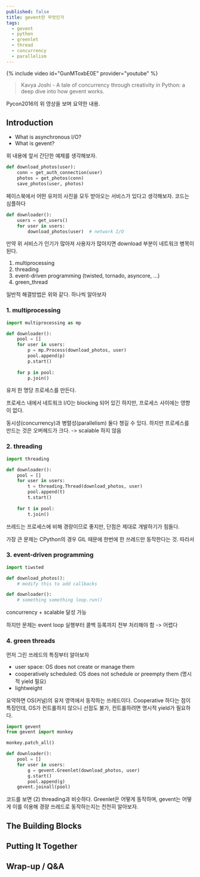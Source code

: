 ```yaml
---
published: false
title: gevent란 무엇인가
tags:
  - gevent
  - python
  - greenlet
  - thread
  - concurrency
  - parallelism
---
```


{% include video id="GunMToxbE0E" provider="youtube" %}

> Kavya Joshi - A tale of concurrency through creativity in Python: a deep dive into how gevent works.

Pycon2016의 위 영상을 보며 요약한 내용.


## Introduction
- What is asynchronous I/O?
- What is gevent?

위 내용에 앞서 간단한 예제를 생각해보자.

```python
def download_photos(user):
	conn = get_auth_connection(user)
    photos = get_photos(conn)
    save_photos(user, photos)
```
페이스북에서 어떤 유저의 사진을 모두 받아오는 서비스가 있다고 생각해보자. 코드는 심플하다

```python
def downloader():
	users = get_users()
    for user in users:
    	download_photos(user)  # network I/O
```
만약 위 서비스가 인기가 많아져 사용자가 많아지면 download 부분이 네트워크 병목이 된다.

1. multiprocessing
2. threading
3. event-driven programming (twisted, tornado, asyncore, ...)
4. green_thread

일반적 해결방법은 위와 같다. 하나씩 알아보자


### 1. multiprocessing
```python
import multiprocessing as mp

def downloader():
	pool = []
    for user in users:
    	p = mp.Process(download_photos, user)
        pool.append(p)
        p.start()
  	
    for p in pool:
    	p.join()
```
유저 한 명당 프로세스를 만든다.

프로세스 내에서 네트워크 I/O는 blocking 되어 있긴 하지만, 프로세스 사이에는 영향이 없다.

동시성(concurrency)과 병렬성(parallelism) 둘다 챙길 수 있다. 하지만 프로세스를 만드는 것은 오버헤드가 크다. -> scalable 하지 않음


### 2. threading
```python
import threading

def downloader():
	pool = []
    for user in users:
    	t = threading.Thread(download_photos, user)
        pool.append(t)
        t.start()
    
    for t in pool:
    	t.join()
```
쓰레드는 프로세스에 비해 경량이므로 좋지만, 단점은 제대로 개발하기가 힘들다.

가장 큰 문제는 CPython의 경우 GIL 때문에 한번에 한 쓰레드만 동작한다는 것. 따라서 


### 3. event-driven programming
```python
import tiwsted

def download_photos():
	# modify this to add callbacks

def downloader():
	# something something loop.run()
```
concurrency + scalable 달성 가능

하지만 문제는 event loop 실행부터 콜백 등록까지 전부 처리해야 함 -> 어렵다


### 4. green threads
먼저 그린 쓰레드의 특징부터 알아보자

- user space: OS does not create or manage them
- cooperatively scheduled: OS does not schedule or preempty them (명시적 yield 필요)
- lightweight

요약하면 OS(커널)의 유저 영역에서 동작하는 쓰레드이다. Cooperative 하다는 점이 특징인데, OS가 컨트롤하지 않으니 선점도 불가, 컨트롤하려면 명시적 yield가 필요하다.

```python
import gevent
from gevent import monkey

monkey.patch_all()

def downloader():
	pool = []
    for user in users:
    	g = gevent.Greenlet(download_photos, user)
        g.start()
        pool.append(g)
    gevent.joinall(pool)
```
코드를 보면 (2) threading과 비슷하다. Greenlet은 어떻게 동작하며, gevent는 어떻게 이를 이용해 경량 쓰레드로 동작하는지는 천천히 알아보자.


## The Building Blocks


## Putting It Together

## Wrap-up / Q&A
